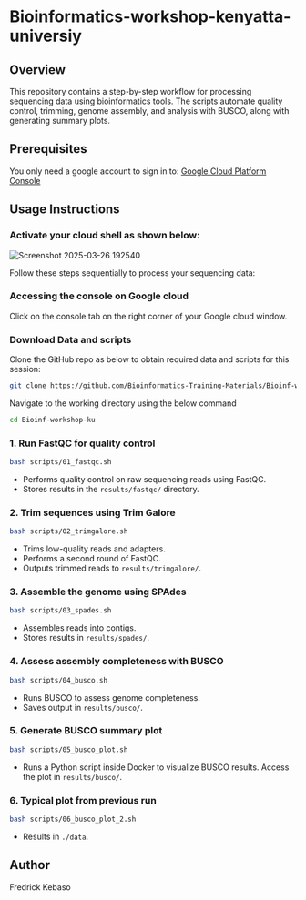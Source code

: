 # Bioinformatics-workshop-kenyatta-universiy

## Overview

This repository contains a step-by-step workflow for processing sequencing data using bioinformatics tools. The scripts automate quality control, trimming, genome assembly, and analysis with BUSCO, along with generating summary plots.

## Prerequisites

You only need a google account to sign in to: [Google Cloud Platform Console](https://www.googleadservices.com/pagead/aclk?sa=L&ai=DChcSEwig0KDaj6iMAxU6h_0FHcRHI1UYABAAGgJ3Zg&co=1&ase=2&gclid=Cj0KCQjwy46_BhDOARIsAIvmcwN5yBK-SbjvrxU-MBLq9zMedv0UenRcmN3vTpHpp9--plrk35MkWN4aAsohEALw_wcB&ohost=www.google.com&cid=CAESVuD2KDLSAyVk-woZ-qm-pFpfonSLFmkDX_cl2kt-mKuBOS2pUPbb6f8k8RuvCZ0IyGwI5aoz7DDVkJV_0ZalzoB_iMMOMmKtqsT3Sm1KkDfhH06Yy6ca&sig=AOD64_3ujj9kHNtgRslEJcuGf7gjfHHXsw&q&nis=4&adurl&ved=2ahUKEwjG25raj6iMAxWSSvEDHcduMpEQ0Qx6BAgKEAE) 

## Usage Instructions

### Activate your cloud shell as shown below:

![Screenshot 2025-03-26 192540](https://github.com/user-attachments/assets/935866d9-e945-48f5-962b-b69b78645a6a)


Follow these steps sequentially to process your sequencing data:

### Accessing the console on Google cloud


Click on the console tab on the right corner of your Google cloud window.


### Download Data and scripts

Clone the GitHub repo as below to obtain required data and scripts for this session:

```bash
git clone https://github.com/Bioinformatics-Training-Materials/Bioinf-workshop-ku.git
```

Navigate to the working directory using the below command

```bash
cd Bioinf-workshop-ku
```
### 1. Run FastQC for quality control

```bash
bash scripts/01_fastqc.sh
```
- Performs quality control on raw sequencing reads using FastQC.
- Stores results in the `results/fastqc/` directory.

### 2. Trim sequences using Trim Galore
```bash
bash scripts/02_trimgalore.sh
```
- Trims low-quality reads and adapters.
- Performs a second round of FastQC.
- Outputs trimmed reads to `results/trimgalore/`.

### 3. Assemble the genome using SPAdes
```bash
bash scripts/03_spades.sh
```
- Assembles reads into contigs.
- Stores results in `results/spades/`.

### 4. Assess assembly completeness with BUSCO
```bash
bash scripts/04_busco.sh
```
- Runs BUSCO to assess genome completeness.
- Saves output in `results/busco/`.

### 5. Generate BUSCO summary plot
```bash
bash scripts/05_busco_plot.sh
```
- Runs a Python script inside Docker to visualize BUSCO results. Access the plot in  `results/busco/`. 

### 6. Typical plot from previous run
```bash
bash scripts/06_busco_plot_2.sh
```
- Results in `./data`.

## Author

Fredrick Kebaso
